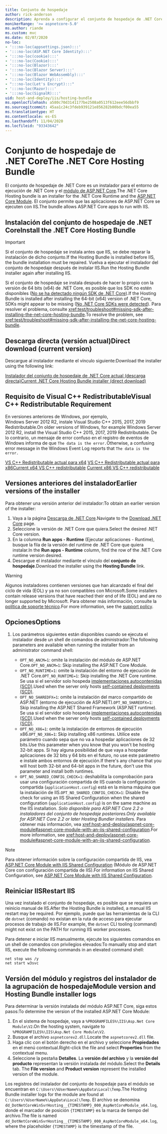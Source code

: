 ```yaml
---
title: Conjunto de hospedaje
author: rick-anderson
description: Aprenda a configurar el conjunto de hospedaje de .NET Core.
monikerRange: '>= aspnetcore-5.0'
ms.author: riande
ms.custom: mvc
ms.date: 02/07/2020
no-loc:
- ':::no-loc(appsettings.json):::'
- ':::no-loc(ASP.NET Core Identity):::'
- ':::no-loc(cookie):::'
- ':::no-loc(Cookie):::'
- ':::no-loc(Blazor):::'
- ':::no-loc(Blazor Server):::'
- ':::no-loc(Blazor WebAssembly):::'
- ':::no-loc(Identity):::'
- ":::no-loc(Let's Encrypt):::"
- ':::no-loc(Razor):::'
- ':::no-loc(SignalR):::'
uid: host-and-deploy/iis/hosting-bundle
ms.openlocfilehash: a580c70d3141177be2508a0513f612eee56dbbf9
ms.sourcegitcommit: 45aa1c24c3fdeb939121e856282b00bdcf00ea55
ms.translationtype: HT
ms.contentlocale: es-ES
ms.lasthandoff: 11/04/2020
ms.locfileid: "93343642"
---
```

# <a name="the-net-core-hosting-bundle"></a><span data-ttu-id="651b5-103">Conjunto de hospedaje de .NET Core</span><span class="sxs-lookup"><span data-stu-id="651b5-103">The .NET Core Hosting Bundle</span></span>

<span data-ttu-id="651b5-104">El conjunto de hospedaje de .NET Core es un instalador para el entorno de ejecución de .NET Core y el [módulo de ASP.NET Core](xref:host-and-deploy/aspnet-core-module).</span><span class="sxs-lookup"><span data-stu-id="651b5-104">The .NET Core Hosting bundle is an installer for the .NET Core Runtime and the [ASP.NET Core Module](xref:host-and-deploy/aspnet-core-module).</span></span> <span data-ttu-id="651b5-105">El conjunto permite que las aplicaciones de ASP.NET Core se ejecuten con IIS.</span><span class="sxs-lookup"><span data-stu-id="651b5-105">The bundle allows ASP.NET Core apps to run with IIS.</span></span>

## <a name="install-the-net-core-hosting-bundle"></a><span data-ttu-id="651b5-106">Instalación del conjunto de hospedaje de .NET Core</span><span class="sxs-lookup"><span data-stu-id="651b5-106">Install the .NET Core Hosting Bundle</span></span>

> [!IMPORTANT]
> <span data-ttu-id="651b5-107">Si el conjunto de hospedaje se instala antes que IIS, se debe reparar la instalación de dicho conjunto.</span><span class="sxs-lookup"><span data-stu-id="651b5-107">If the Hosting Bundle is installed before IIS, the bundle installation must be repaired.</span></span> <span data-ttu-id="651b5-108">Vuelva a ejecutar el instalador del conjunto de hospedaje después de instalar IIS.</span><span class="sxs-lookup"><span data-stu-id="651b5-108">Run the Hosting Bundle installer again after installing IIS.</span></span>
>
> <span data-ttu-id="651b5-109">Si el conjunto de hospedaje se instala después de hacer lo propio con la versión de 64 bits (x64) de .NET Core, es posible que los SDK no estén disponibles ([No se ha detectado ningún SDK de .NET Core](xref:test/troubleshoot#no-net-core-sdks-were-detected)).</span><span class="sxs-lookup"><span data-stu-id="651b5-109">If the Hosting Bundle is installed after installing the 64-bit (x64) version of .NET Core, SDKs might appear to be missing ([No .NET Core SDKs were detected](xref:test/troubleshoot#no-net-core-sdks-were-detected)).</span></span> <span data-ttu-id="651b5-110">Para resolver el problema, consulte <xref:test/troubleshoot#missing-sdk-after-installing-the-net-core-hosting-bundle>.</span><span class="sxs-lookup"><span data-stu-id="651b5-110">To resolve the problem, see <xref:test/troubleshoot#missing-sdk-after-installing-the-net-core-hosting-bundle>.</span></span>

## <a name="direct-download-current-version"></a><span data-ttu-id="651b5-111">Descarga directa (versión actual)</span><span class="sxs-lookup"><span data-stu-id="651b5-111">Direct download (current version)</span></span>

<span data-ttu-id="651b5-112">Descargue al instalador mediante el vínculo siguiente:</span><span class="sxs-lookup"><span data-stu-id="651b5-112">Download the installer using the following link:</span></span>

[<span data-ttu-id="651b5-113">Instalador del conjunto de hospedaje de .NET Core actual (descarga directa)</span><span class="sxs-lookup"><span data-stu-id="651b5-113">Current .NET Core Hosting Bundle installer (direct download)</span></span>](https://dotnet.microsoft.com/permalink/dotnetcore-current-windows-runtime-bundle-installer)

## <a name="visual-c-redistributable-requirement"></a><span data-ttu-id="651b5-114">Requisito de Visual C++ Redistributable</span><span class="sxs-lookup"><span data-stu-id="651b5-114">Visual C++ Redistributable Requirement</span></span>

<span data-ttu-id="651b5-115">En versiones anteriores de Windows, por ejemplo, Windows Server 2012 R2, instale Visual Studio C++ 2015, 2017, 2019 Redistributable.</span><span class="sxs-lookup"><span data-stu-id="651b5-115">On older versions of Windows, for example Windows Server 2012 R2, install the Visual Studio C++ 2015, 2017, 2019 Redistributable.</span></span> <span data-ttu-id="651b5-116">De lo contrario, un mensaje de error confuso en el registro de eventos de Windows informa de que `The data is the error.`</span><span class="sxs-lookup"><span data-stu-id="651b5-116">Otherwise, a confusing error message in the Windows Event Log reports that `The data is the error.`</span></span>

<span data-ttu-id="651b5-117">[VS C++ Redistributable actual para x64](https://aka.ms/vs/16/release/vc_redist.x64.exe)
[VS C++ Redistributable actual para x86](https://aka.ms/vs/16/release/vc_redist.x86.exe)</span><span class="sxs-lookup"><span data-stu-id="651b5-117">[Current x64 VS C++ redistributable](https://aka.ms/vs/16/release/vc_redist.x64.exe)
[Current x86 VS C++ redistributable](https://aka.ms/vs/16/release/vc_redist.x86.exe)</span></span>

## <a name="earlier-versions-of-the-installer"></a><span data-ttu-id="651b5-118">Versiones anteriores del instalador</span><span class="sxs-lookup"><span data-stu-id="651b5-118">Earlier versions of the installer</span></span>

<span data-ttu-id="651b5-119">Para obtener una versión anterior del instalador:</span><span class="sxs-lookup"><span data-stu-id="651b5-119">To obtain an earlier version of the installer:</span></span>

1. <span data-ttu-id="651b5-120">Vaya a la página [Descarga de .NET Core](https://dotnet.microsoft.com/download/dotnet-core).</span><span class="sxs-lookup"><span data-stu-id="651b5-120">Navigate to the [Download .NET Core](https://dotnet.microsoft.com/download/dotnet-core) page.</span></span>
1. <span data-ttu-id="651b5-121">Seleccione la versión de .NET Core que quiera.</span><span class="sxs-lookup"><span data-stu-id="651b5-121">Select the desired .NET Core version.</span></span>
1. <span data-ttu-id="651b5-122">En la columna **Run apps - Runtime** (Ejecutar aplicaciones - Runtime), busque la fila de la versión del runtime de .NET Core que quiera instalar.</span><span class="sxs-lookup"><span data-stu-id="651b5-122">In the **Run apps - Runtime** column, find the row of the .NET Core runtime version desired.</span></span>
1. <span data-ttu-id="651b5-123">Descargue el instalador mediante el vínculo del **conjunto de hospedaje**.</span><span class="sxs-lookup"><span data-stu-id="651b5-123">Download the installer using the **Hosting Bundle** link.</span></span>

> [!WARNING]
> <span data-ttu-id="651b5-124">Algunos instaladores contienen versiones que han alcanzado el final del ciclo de vida (EOL) y ya no son compatibles con Microsoft.</span><span class="sxs-lookup"><span data-stu-id="651b5-124">Some installers contain release versions that have reached their end of life (EOL) and are no longer supported by Microsoft.</span></span> <span data-ttu-id="651b5-125">Para obtener más información, consulte la [política de soporte técnico](https://dotnet.microsoft.com/platform/support/policy/dotnet-core).</span><span class="sxs-lookup"><span data-stu-id="651b5-125">For more information, see the [support policy](https://dotnet.microsoft.com/platform/support/policy/dotnet-core).</span></span>

## <a name="options"></a><span data-ttu-id="651b5-126">Opciones</span><span class="sxs-lookup"><span data-stu-id="651b5-126">Options</span></span>

1. <span data-ttu-id="651b5-127">Los parámetros siguientes están disponibles cuando se ejecuta el instalador desde un shell de comandos de administrador:</span><span class="sxs-lookup"><span data-stu-id="651b5-127">The following parameters are available when running the installer from an administrator command shell:</span></span>

   * <span data-ttu-id="651b5-128">`OPT_NO_ANCM=1`: omite la instalación del módulo de ASP.NET Core.</span><span class="sxs-lookup"><span data-stu-id="651b5-128">`OPT_NO_ANCM=1`: Skip installing the ASP.NET Core Module.</span></span>
   * <span data-ttu-id="651b5-129">`OPT_NO_RUNTIME=1`: omite la instalación del entorno de ejecución de .NET Core.</span><span class="sxs-lookup"><span data-stu-id="651b5-129">`OPT_NO_RUNTIME=1`: Skip installing the .NET Core runtime.</span></span> <span data-ttu-id="651b5-130">Se usa si el servidor solo hospeda [implementaciones autocontenidas (SCD)](/dotnet/core/deploying/#self-contained-deployments-scd).</span><span class="sxs-lookup"><span data-stu-id="651b5-130">Used when the server only hosts [self-contained deployments (SCD)](/dotnet/core/deploying/#self-contained-deployments-scd).</span></span>
   * <span data-ttu-id="651b5-131">`OPT_NO_SHAREDFX=1`: omite la instalación del marco compartido de ASP.NET (entorno de ejecución de ASP.NET).</span><span class="sxs-lookup"><span data-stu-id="651b5-131">`OPT_NO_SHAREDFX=1`: Skip installing the ASP.NET Shared Framework (ASP.NET runtime).</span></span> <span data-ttu-id="651b5-132">Se usa si el servidor solo hospeda [implementaciones autocontenidas (SCD)](/dotnet/core/deploying/#self-contained-deployments-scd).</span><span class="sxs-lookup"><span data-stu-id="651b5-132">Used when the server only hosts [self-contained deployments (SCD)](/dotnet/core/deploying/#self-contained-deployments-scd).</span></span>
   * <span data-ttu-id="651b5-133">`OPT_NO_X86=1`: omite la instalación de entornos de ejecución x86.</span><span class="sxs-lookup"><span data-stu-id="651b5-133">`OPT_NO_X86=1`: Skip installing x86 runtimes.</span></span> <span data-ttu-id="651b5-134">Utilice este parámetro cuando sepa que no va a hospedar aplicaciones de 32 bits.</span><span class="sxs-lookup"><span data-stu-id="651b5-134">Use this parameter when you know that you won't be hosting 32-bit apps.</span></span> <span data-ttu-id="651b5-135">Si hay alguna posibilidad de que vaya a hospedar aplicaciones de 32 bits y 64 bits en el futuro, no use este parámetro e instale ambos entornos de ejecución.</span><span class="sxs-lookup"><span data-stu-id="651b5-135">If there's any chance that you will host both 32-bit and 64-bit apps in the future, don't use this parameter and install both runtimes.</span></span>
   * <span data-ttu-id="651b5-136">`OPT_NO_SHARED_CONFIG_CHECK=1`: deshabilita la comprobación para usar una configuración compartida de IIS cuando la configuración compartida (`applicationHost.config`) está en la misma máquina que la instalación de IIS.</span><span class="sxs-lookup"><span data-stu-id="651b5-136">`OPT_NO_SHARED_CONFIG_CHECK=1`: Disable the check for using an IIS Shared Configuration when the shared configuration (`applicationHost.config`) is on the same machine as the IIS installation.</span></span> <span data-ttu-id="651b5-137">*Solo disponible para ASP.NET Core 2.2 o instaladores del conjunto de hospedaje posteriores.*</span><span class="sxs-lookup"><span data-stu-id="651b5-137">*Only available for ASP.NET Core 2.2 or later Hosting Bundler installers.*</span></span> <span data-ttu-id="651b5-138">Para obtener más información, vea <xref:host-and-deploy/aspnet-core-module#aspnet-core-module-with-an-iis-shared-configuration>.</span><span class="sxs-lookup"><span data-stu-id="651b5-138">For more information, see <xref:host-and-deploy/aspnet-core-module#aspnet-core-module-with-an-iis-shared-configuration>.</span></span>

> [!NOTE]
> <span data-ttu-id="651b5-139">Para obtener información sobre la configuración compartida de IIS, vea [ASP.NET Core Module with IIS Shared Configuration](xref:host-and-deploy/aspnet-core-module#aspnet-core-module-with-an-iis-shared-configuration) (Módulo de ASP.NET Core con configuración compartida de IIS).</span><span class="sxs-lookup"><span data-stu-id="651b5-139">For information on IIS Shared Configuration, see [ASP.NET Core Module with IIS Shared Configuration](xref:host-and-deploy/aspnet-core-module#aspnet-core-module-with-an-iis-shared-configuration).</span></span>

## <a name="restart-iis"></a><span data-ttu-id="651b5-140">Reiniciar IIS</span><span class="sxs-lookup"><span data-stu-id="651b5-140">Restart IIS</span></span>

<span data-ttu-id="651b5-141">Una vez instalado el conjunto de hospedaje, es posible que se requiera un reinicio manual de IIS.</span><span class="sxs-lookup"><span data-stu-id="651b5-141">After the Hosting Bundle is installed, a manual IIS restart may be required.</span></span> <span data-ttu-id="651b5-142">Por ejemplo, puede que las herramientas de la CLI de `dotnet` (comando) no existan en la ruta de acceso para ejecutar procesos de trabajo de IIS.</span><span class="sxs-lookup"><span data-stu-id="651b5-142">For example, the `dotnet` CLI tooling (command) might not exist on the PATH for running IIS worker processes.</span></span>

<span data-ttu-id="651b5-143">Para detener e iniciar IIS manualmente, ejecute los siguientes comandos en un shell de comandos con privilegios elevados:</span><span class="sxs-lookup"><span data-stu-id="651b5-143">To manually stop and start IIS, execute the following commands in an elevated command shell:</span></span>

```console
net stop was /y
net start w3svc
```

## <a name="module-version-and-hosting-bundle-installer-logs"></a><span data-ttu-id="651b5-144">Versión del módulo y registros del instalador de la agrupación de hospedaje</span><span class="sxs-lookup"><span data-stu-id="651b5-144">Module version and Hosting Bundle installer logs</span></span>

<span data-ttu-id="651b5-145">Para determinar la versión instalada del módulo ASP.NET Core, siga estos pasos:</span><span class="sxs-lookup"><span data-stu-id="651b5-145">To determine the version of the installed ASP.NET Core Module:</span></span>

1. <span data-ttu-id="651b5-146">En el sistema de hospedaje, vaya a `%PROGRAMFILES%\IIS\Asp.Net Core Module\V2`.</span><span class="sxs-lookup"><span data-stu-id="651b5-146">On the hosting system, navigate to `%PROGRAMFILES%\IIS\Asp.Net Core Module\V2`.</span></span>
1. <span data-ttu-id="651b5-147">Busque el archivo `aspnetcorev2.dll`.</span><span class="sxs-lookup"><span data-stu-id="651b5-147">Locate the `aspnetcorev2.dll` file.</span></span>
1. <span data-ttu-id="651b5-148">Haga clic con el botón derecho en el archivo y seleccione **Propiedades** en el menú contextual.</span><span class="sxs-lookup"><span data-stu-id="651b5-148">Right-click the file and select **Properties** from the contextual menu.</span></span>
1. <span data-ttu-id="651b5-149">Seleccione la pestaña **Detalles**. La **versión del archivo** y la **versión del producto** representan la versión instalada del módulo.</span><span class="sxs-lookup"><span data-stu-id="651b5-149">Select the **Details** tab. The **File version** and **Product version** represent the installed version of the module.</span></span>

<span data-ttu-id="651b5-150">Los registros del instalador del conjunto de hospedaje para el módulo se encuentran en `C:\Users\%UserName%\AppData\Local\Temp`.</span><span class="sxs-lookup"><span data-stu-id="651b5-150">The Hosting Bundle installer logs for the module are found at `C:\Users\%UserName%\AppData\Local\Temp`.</span></span> <span data-ttu-id="651b5-151">El archivo se denomina `dd_DotNetCoreWinSvrHosting__{TIMESTAMP}_000_AspNetCoreModule_x64.log`, donde el marcador de posición `{TIMESTAMP}` es la marca de tiempo del archivo.</span><span class="sxs-lookup"><span data-stu-id="651b5-151">The file is named `dd_DotNetCoreWinSvrHosting__{TIMESTAMP}_000_AspNetCoreModule_x64.log`, where the placeholder `{TIMESTAMP}` is the timestamp of the file.</span></span>
